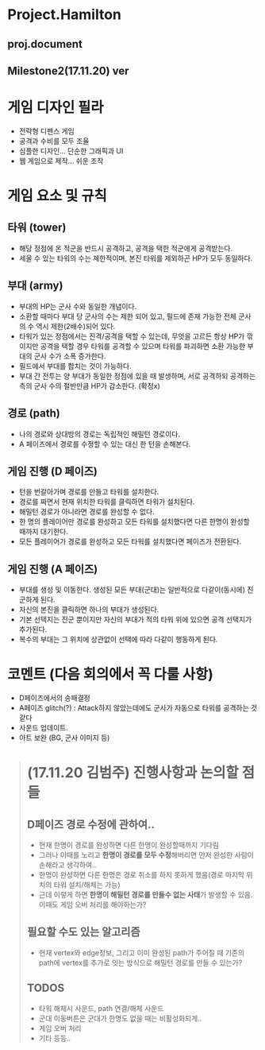 Project.Hamilton
================

proj.document
-------------

Milestone2(17.11.20) ver
------------------------

# 게임 디자인 필라
- 전략형 디펜스 게임 
- 공격과 수비를 모두 조율
- 심플한 디자인... 단순한 그래픽과 UI 
- 웹 게임으로 제작... 쉬운 조작

# 게임 요소 및 규칙
## 타워 (tower)
- 해당 정점에 온 적군을 반드시 공격하고, 공격을 택한 적군에게 공격받는다.  
- 세울 수 있는 타워의 수는 제한적이며, 본진 타워를 제외하곤 HP가 모두 동일하다.

## 부대 (army) 
- 부대의 HP는 군사 수와 동일한 개념이다.   
- 소환할 때마다 부대 당 군사의 수는 제한 되어 있고, 필드에 존재 가능한 전체 군사의 수 역시 제한(2배수)되어 있다. 
- 타워가 있는 정점에서는 진격/공격을 택할 수 있는데, 무엇을 고르든 항상 HP가 깎이지만 공격을 택할 경우 타워를 공격할 수 있으며 타워를 파괴하면 소환 가능한 부대의 군사 수가 소폭 증가한다.   
- 필드에서 부대를 합치는 것이 가능하다.  
- 부대 간 전투는 양 부대가 동일한 정점에 있을 때 발생하며, 서로 공격하되 공격하는 측의 군사 수의 절반만큼 HP가 감소한다. (확정x)

## 경로 (path)
- 나의 경로와 상대방의 경로는 독립적인 해밀턴 경로이다.  
- A 페이즈에서 경로를 수정할 수 있는 대신 한 턴을 손해본다.

## 게임 진행 (D 페이즈)
- 턴을 번갈아가며 경로를 만들고 타워를 설치한다.   
- 경로를 짜면서 현재 위치한 타워를 클릭하면 타워가 설치된다.  
- 해밀턴 경로가 아니라면 경로를 완성할 수 없다. 
- 한 명의 플레이어만 경로를 완성하고 모든 타워를 설치했다면 다른 한명이 완성할 때까지 대기한다.  
- 모든 플레이어가 경로를 완성하고 모든 타워를 설치했다면 페이즈가 전환된다.

## 게임 진행 (A 페이즈)
- 부대를 생성 및 이동한다. 생성된 모든 부대(군대)는 일반적으로 다같이(동시에) 진군하게 된다.  
- 자신의 본진을 클릭하면 하나의 부대가 생성된다.  
- 기본 선택지는 진군 뿐이지만 자신의 부대가 적의 타워 위에 있으면 공격 선택지가 추가된다. 
- 복수의 부대는 그 위치에 상관없이 선택에 따라 다같이 행동하게 된다.

# 코멘트 (다음 회의에서 꼭 다룰 사항)
- D페이즈에서의 승패결정
- A페이즈 glitch(?) : Attack하지 않았는데에도 군사가 자동으로 타워를 공격하는 것 같다
- 사운드 업데이트.
- 아트 보완 (BG, 군사 이미지 등)
 
># (17.11.20 김범주) 진행사항과 논의할 점들
>## D페이즈 경로 수정에 관하여..
>- 현재 한명이 경로를 완성하면 다른 한명이 완성할때까지 기다림
>- 그러나 이때를 노리고 **한명이 경로를 모두 수정**해버리면 먼저 완성한 사람이 손해라고 생각하여..
>- 한명이 완성하면 다른 한명은 경로 취소를 하지 못하게 했음(경로 마지막 위치의 타워 설치/해체는 가능)
>- 근데 이렇게 하면 **한명이 해밀턴 경로를 만들수 없는 사태**가 발생할 수 있음. 이때도 게임 오버 처리를 해야하는가?
>## 필요할 수도 있는 알고리즘
>- 현재 vertex와 edge정보, 그리고 이미 완성된 path가 주어질 때 기존의 path에 vertex를 추가로 잇는 방식으로 해밀턴 경로를 만들 수 있는가?
>## TODOS
>- 타워 해체시 사운드, path 연결/해체 사운드
>- 군대 이동버튼은 군대가 한명도 없을 때는 비활성화되게..
>- 게임 오버 처리
>- 기타 등등..
